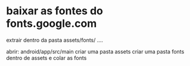 # baixar as fontes do fonts.google.com
extrair dentro da pasta assets/fonts/ ....

abrir: android/app/src/main
criar uma pasta assets
criar uma pasta fonts dentro de assets e colar as fonts